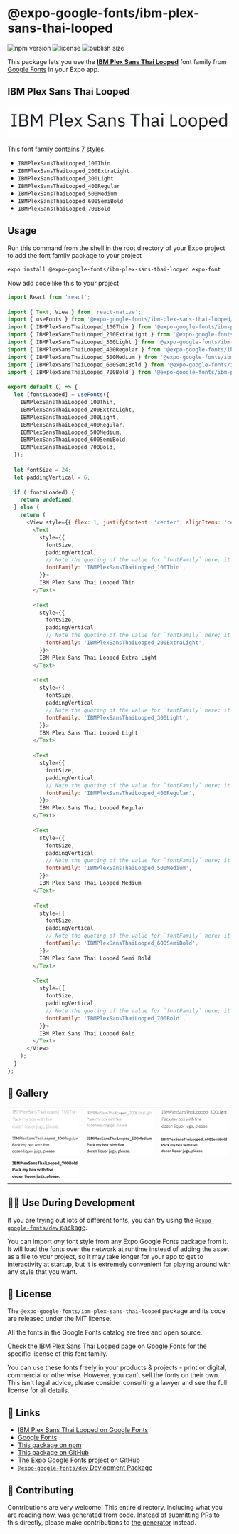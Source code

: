 # @expo-google-fonts/ibm-plex-sans-thai-looped

![npm version](https://flat.badgen.net/npm/v/@expo-google-fonts/ibm-plex-sans-thai-looped)
![license](https://flat.badgen.net/github/license/expo/google-fonts)
![publish size](https://flat.badgen.net/packagephobia/install/@expo-google-fonts/ibm-plex-sans-thai-looped)

This package lets you use the [**IBM Plex Sans Thai Looped**](https://fonts.google.com/specimen/IBM+Plex+Sans+Thai+Looped) font family from [Google Fonts](https://fonts.google.com/) in your Expo app.

## IBM Plex Sans Thai Looped

![IBM Plex Sans Thai Looped](./font-family.png)

This font family contains [7 styles](#-gallery).

- `IBMPlexSansThaiLooped_100Thin`
- `IBMPlexSansThaiLooped_200ExtraLight`
- `IBMPlexSansThaiLooped_300Light`
- `IBMPlexSansThaiLooped_400Regular`
- `IBMPlexSansThaiLooped_500Medium`
- `IBMPlexSansThaiLooped_600SemiBold`
- `IBMPlexSansThaiLooped_700Bold`

## Usage

Run this command from the shell in the root directory of your Expo project to add the font family package to your project
```sh
expo install @expo-google-fonts/ibm-plex-sans-thai-looped expo-font
```

Now add code like this to your project
```js
import React from 'react';

import { Text, View } from 'react-native';
import { useFonts } from '@expo-google-fonts/ibm-plex-sans-thai-looped/useFonts';
import { IBMPlexSansThaiLooped_100Thin } from '@expo-google-fonts/ibm-plex-sans-thai-looped/100Thin';
import { IBMPlexSansThaiLooped_200ExtraLight } from '@expo-google-fonts/ibm-plex-sans-thai-looped/200ExtraLight';
import { IBMPlexSansThaiLooped_300Light } from '@expo-google-fonts/ibm-plex-sans-thai-looped/300Light';
import { IBMPlexSansThaiLooped_400Regular } from '@expo-google-fonts/ibm-plex-sans-thai-looped/400Regular';
import { IBMPlexSansThaiLooped_500Medium } from '@expo-google-fonts/ibm-plex-sans-thai-looped/500Medium';
import { IBMPlexSansThaiLooped_600SemiBold } from '@expo-google-fonts/ibm-plex-sans-thai-looped/600SemiBold';
import { IBMPlexSansThaiLooped_700Bold } from '@expo-google-fonts/ibm-plex-sans-thai-looped/700Bold';

export default () => {
  let [fontsLoaded] = useFonts({
    IBMPlexSansThaiLooped_100Thin,
    IBMPlexSansThaiLooped_200ExtraLight,
    IBMPlexSansThaiLooped_300Light,
    IBMPlexSansThaiLooped_400Regular,
    IBMPlexSansThaiLooped_500Medium,
    IBMPlexSansThaiLooped_600SemiBold,
    IBMPlexSansThaiLooped_700Bold,
  });

  let fontSize = 24;
  let paddingVertical = 6;

  if (!fontsLoaded) {
    return undefined;
  } else {
    return (
      <View style={{ flex: 1, justifyContent: 'center', alignItems: 'center' }}>
        <Text
          style={{
            fontSize,
            paddingVertical,
            // Note the quoting of the value for `fontFamily` here; it expects a string!
            fontFamily: 'IBMPlexSansThaiLooped_100Thin',
          }}>
          IBM Plex Sans Thai Looped Thin
        </Text>

        <Text
          style={{
            fontSize,
            paddingVertical,
            // Note the quoting of the value for `fontFamily` here; it expects a string!
            fontFamily: 'IBMPlexSansThaiLooped_200ExtraLight',
          }}>
          IBM Plex Sans Thai Looped Extra Light
        </Text>

        <Text
          style={{
            fontSize,
            paddingVertical,
            // Note the quoting of the value for `fontFamily` here; it expects a string!
            fontFamily: 'IBMPlexSansThaiLooped_300Light',
          }}>
          IBM Plex Sans Thai Looped Light
        </Text>

        <Text
          style={{
            fontSize,
            paddingVertical,
            // Note the quoting of the value for `fontFamily` here; it expects a string!
            fontFamily: 'IBMPlexSansThaiLooped_400Regular',
          }}>
          IBM Plex Sans Thai Looped Regular
        </Text>

        <Text
          style={{
            fontSize,
            paddingVertical,
            // Note the quoting of the value for `fontFamily` here; it expects a string!
            fontFamily: 'IBMPlexSansThaiLooped_500Medium',
          }}>
          IBM Plex Sans Thai Looped Medium
        </Text>

        <Text
          style={{
            fontSize,
            paddingVertical,
            // Note the quoting of the value for `fontFamily` here; it expects a string!
            fontFamily: 'IBMPlexSansThaiLooped_600SemiBold',
          }}>
          IBM Plex Sans Thai Looped Semi Bold
        </Text>

        <Text
          style={{
            fontSize,
            paddingVertical,
            // Note the quoting of the value for `fontFamily` here; it expects a string!
            fontFamily: 'IBMPlexSansThaiLooped_700Bold',
          }}>
          IBM Plex Sans Thai Looped Bold
        </Text>
      </View>
    );
  }
};

```

## 🔡 Gallery


||||
|-|-|-|
|![IBMPlexSansThaiLooped_100Thin](.//100Thin/IBMPlexSansThaiLooped_100Thin.ttf.png)|![IBMPlexSansThaiLooped_200ExtraLight](.//200ExtraLight/IBMPlexSansThaiLooped_200ExtraLight.ttf.png)|![IBMPlexSansThaiLooped_300Light](.//300Light/IBMPlexSansThaiLooped_300Light.ttf.png)||
|![IBMPlexSansThaiLooped_400Regular](.//400Regular/IBMPlexSansThaiLooped_400Regular.ttf.png)|![IBMPlexSansThaiLooped_500Medium](.//500Medium/IBMPlexSansThaiLooped_500Medium.ttf.png)|![IBMPlexSansThaiLooped_600SemiBold](.//600SemiBold/IBMPlexSansThaiLooped_600SemiBold.ttf.png)||
|![IBMPlexSansThaiLooped_700Bold](.//700Bold/IBMPlexSansThaiLooped_700Bold.ttf.png)||||


## 👩‍💻 Use During Development

If you are trying out lots of different fonts, you can try using the [`@expo-google-fonts/dev` package](https://github.com/expo/google-fonts/tree/master/font-packages/dev#readme).

You can import *any* font style from any Expo Google Fonts package from it. It will load the fonts
over the network at runtime instead of adding the asset as a file to your project, so it may take longer
for your app to get to interactivity at startup, but it is extremely convenient
for playing around with any style that you want.

## 📖 License

The `@expo-google-fonts/ibm-plex-sans-thai-looped` package and its code are released under the MIT license.

All the fonts in the Google Fonts catalog are free and open source.

Check the [IBM Plex Sans Thai Looped page on Google Fonts](https://fonts.google.com/specimen/IBM+Plex+Sans+Thai+Looped) for the specific license of this font family.

You can use these fonts freely in your products & projects - print or digital, commercial or otherwise. However, you can't sell the fonts on their own. This isn't legal advice, please consider consulting a lawyer and see the full license for all details.

## 🔗 Links

- [IBM Plex Sans Thai Looped on Google Fonts](https://fonts.google.com/specimen/IBM+Plex+Sans+Thai+Looped)
- [Google Fonts](https://fonts.google.com/)
- [This package on npm](https://www.npmjs.com/package/@expo-google-fonts/ibm-plex-sans-thai-looped)
- [This package on GitHub](https://github.com/expo/google-fonts/tree/master/font-packages/ibm-plex-sans-thai-looped)
- [The Expo Google Fonts project on GitHub](https://github.com/expo/google-fonts)
- [`@expo-google-fonts/dev` Devlopment Package](https://github.com/expo/google-fonts/tree/master/font-packages/dev)

## 🤝 Contributing

Contributions are very welcome! This entire directory, including what you are reading now, was generated from code. Instead of submitting PRs to this directly, please make contributions to [the generator](https://github.com/expo/google-fonts/tree/master/packages/generator) instead.
